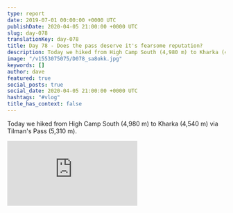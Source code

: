 ```yaml
---
type: report
date: 2019-07-01 00:00:00 +0000 UTC
publishDate: 2020-04-05 21:00:00 +0000 UTC
slug: day-078
translationKey: day-078
title: Day 78 - Does the pass deserve it's fearsome reputation?
description: Today we hiked from High Camp South (4,980 m) to Kharka (4,540 m) via Tilman's Pass (5,310 m).
image: "/v1553075075/D078_sa8okk.jpg"
keywords: []
author: dave
featured: true
social_posts: true
social_date: 2020-04-05 21:00:00 +0000 UTC
hashtags: "#vlog"
title_has_context: false
---
```


Today we hiked from High Camp South (4,980 m) to Kharka (4,540 m) via Tilman's Pass (5,310 m).

<iframe class="youtube75" src="https://www.youtube.com/embed/sjUmTpijkxc" frameborder="0" allow="accelerometer; autoplay; encrypted-media; gyroscope; picture-in-picture" allowfullscreen></iframe>

